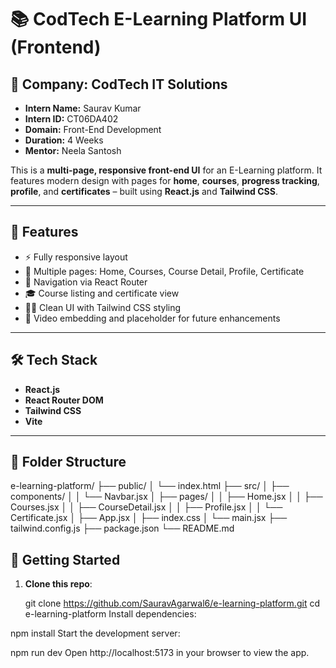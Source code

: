 # 📚 CodTech E-Learning Platform UI (Frontend)


## 🏢 Company: CodTech IT Solutions

- **Intern Name:** Saurav Kumar  
- **Intern ID:** CT06DA402  
- **Domain:** Front-End Development  
- **Duration:** 4 Weeks  
- **Mentor:** Neela Santosh


This is a **multi-page, responsive front-end UI** for an E-Learning platform. It features modern design with pages for **home**, **courses**, **progress tracking**, **profile**, and **certificates** – built using **React.js** and **Tailwind CSS**.

---

## 🌟 Features

- ⚡ Fully responsive layout  
- 📄 Multiple pages: Home, Courses, Course Detail, Profile, Certificate  
- 🧭 Navigation via React Router  
- 🎓 Course listing and certificate view  
- 🧑‍💻 Clean UI with Tailwind CSS styling  
- 🎥 Video embedding and placeholder for future enhancements  

---

## 🛠️ Tech Stack

- **React.js**  
- **React Router DOM**  
- **Tailwind CSS**  
- **Vite**  

---

## 📁 Folder Structure

e-learning-platform/
├── public/
│ └── index.html
├── src/
│ ├── components/
│ │ └── Navbar.jsx
│ ├── pages/
│ │ ├── Home.jsx
│ │ ├── Courses.jsx
│ │ ├── CourseDetail.jsx
│ │ ├── Profile.jsx
│ │ └── Certificate.jsx
│ ├── App.jsx
│ ├── index.css
│ └── main.jsx
├── tailwind.config.js
├── package.json
└── README.md


## 🚀 Getting Started

1. **Clone this repo**:

   git clone https://github.com/SauravAgarwal6/e-learning-platform.git
   cd e-learning-platform
Install dependencies:

npm install
Start the development server:

npm run dev
Open http://localhost:5173 in your browser to view the app.